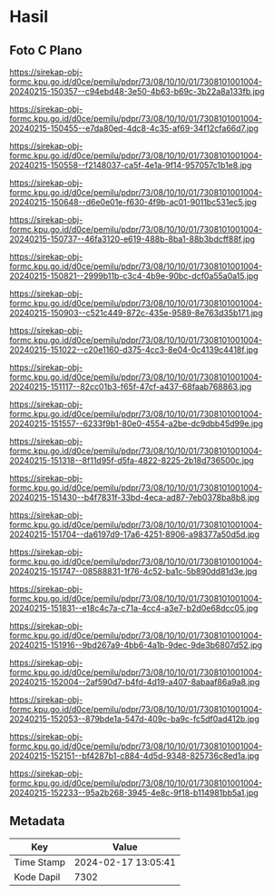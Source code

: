 # Hasil

## Foto C Plano

https://sirekap-obj-formc.kpu.go.id/d0ce/pemilu/pdpr/73/08/10/10/01/7308101001004-20240215-150357--c94ebd48-3e50-4b63-b69c-3b22a8a133fb.jpg

https://sirekap-obj-formc.kpu.go.id/d0ce/pemilu/pdpr/73/08/10/10/01/7308101001004-20240215-150455--e7da80ed-4dc8-4c35-af69-34f12cfa66d7.jpg

https://sirekap-obj-formc.kpu.go.id/d0ce/pemilu/pdpr/73/08/10/10/01/7308101001004-20240215-150558--f2148037-ca5f-4e1a-9f14-957057c1b1e8.jpg

https://sirekap-obj-formc.kpu.go.id/d0ce/pemilu/pdpr/73/08/10/10/01/7308101001004-20240215-150648--d6e0e01e-f630-4f9b-ac01-9011bc531ec5.jpg

https://sirekap-obj-formc.kpu.go.id/d0ce/pemilu/pdpr/73/08/10/10/01/7308101001004-20240215-150737--46fa3120-e619-488b-8ba1-88b3bdcff88f.jpg

https://sirekap-obj-formc.kpu.go.id/d0ce/pemilu/pdpr/73/08/10/10/01/7308101001004-20240215-150821--2999b11b-c3c4-4b9e-90bc-dcf0a55a0a15.jpg

https://sirekap-obj-formc.kpu.go.id/d0ce/pemilu/pdpr/73/08/10/10/01/7308101001004-20240215-150903--c521c449-872c-435e-9589-8e763d35b171.jpg

https://sirekap-obj-formc.kpu.go.id/d0ce/pemilu/pdpr/73/08/10/10/01/7308101001004-20240215-151022--c20e1160-d375-4cc3-8e04-0c4139c4418f.jpg

https://sirekap-obj-formc.kpu.go.id/d0ce/pemilu/pdpr/73/08/10/10/01/7308101001004-20240215-151117--82cc01b3-f65f-47cf-a437-68faab768863.jpg

https://sirekap-obj-formc.kpu.go.id/d0ce/pemilu/pdpr/73/08/10/10/01/7308101001004-20240215-151557--6233f9b1-80e0-4554-a2be-dc9dbb45d99e.jpg

https://sirekap-obj-formc.kpu.go.id/d0ce/pemilu/pdpr/73/08/10/10/01/7308101001004-20240215-151318--8f11d95f-d5fa-4822-8225-2b18d736500c.jpg

https://sirekap-obj-formc.kpu.go.id/d0ce/pemilu/pdpr/73/08/10/10/01/7308101001004-20240215-151430--b4f7831f-33bd-4eca-ad87-7eb0378ba8b8.jpg

https://sirekap-obj-formc.kpu.go.id/d0ce/pemilu/pdpr/73/08/10/10/01/7308101001004-20240215-151704--da6197d9-17a6-4251-8906-a98377a50d5d.jpg

https://sirekap-obj-formc.kpu.go.id/d0ce/pemilu/pdpr/73/08/10/10/01/7308101001004-20240215-151747--08588831-1f76-4c52-ba1c-5b890dd81d3e.jpg

https://sirekap-obj-formc.kpu.go.id/d0ce/pemilu/pdpr/73/08/10/10/01/7308101001004-20240215-151831--e18c4c7a-c71a-4cc4-a3e7-b2d0e68dcc05.jpg

https://sirekap-obj-formc.kpu.go.id/d0ce/pemilu/pdpr/73/08/10/10/01/7308101001004-20240215-151916--9bd267a9-4bb6-4a1b-9dec-9de3b6807d52.jpg

https://sirekap-obj-formc.kpu.go.id/d0ce/pemilu/pdpr/73/08/10/10/01/7308101001004-20240215-152004--2af590d7-b4fd-4d19-a407-8abaaf86a9a8.jpg

https://sirekap-obj-formc.kpu.go.id/d0ce/pemilu/pdpr/73/08/10/10/01/7308101001004-20240215-152053--879bde1a-547d-409c-ba9c-fc5df0ad412b.jpg

https://sirekap-obj-formc.kpu.go.id/d0ce/pemilu/pdpr/73/08/10/10/01/7308101001004-20240215-152151--bf4287b1-c884-4d5d-9348-825736c8ed1a.jpg

https://sirekap-obj-formc.kpu.go.id/d0ce/pemilu/pdpr/73/08/10/10/01/7308101001004-20240215-152233--95a2b268-3945-4e8c-9f18-b114981bb5a1.jpg


## Metadata

| Key        | Value               |
| ---------- | ------------------- |
| Time Stamp | 2024-02-17 13:05:41 |
| Kode Dapil | 7302                |



